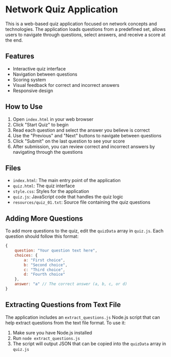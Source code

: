 # Network Quiz Application

This is a web-based quiz application focused on network concepts and technologies. The application loads questions from a predefined set, allows users to navigate through questions, select answers, and receive a score at the end.

## Features

- Interactive quiz interface
- Navigation between questions
- Scoring system
- Visual feedback for correct and incorrect answers
- Responsive design

## How to Use

1. Open `index.html` in your web browser
2. Click "Start Quiz" to begin
3. Read each question and select the answer you believe is correct
4. Use the "Previous" and "Next" buttons to navigate between questions
5. Click "Submit" on the last question to see your score
6. After submission, you can review correct and incorrect answers by navigating through the questions

## Files

- `index.html`: The main entry point of the application
- `quiz.html`: The quiz interface
- `style.css`: Styles for the application
- `quiz.js`: JavaScript code that handles the quiz logic
- `resources/quiz_01.txt`: Source file containing the quiz questions

## Adding More Questions

To add more questions to the quiz, edit the `quizData` array in `quiz.js`. Each question should follow this format:

```javascript
{
    question: "Your question text here",
    choices: {
        a: "First choice",
        b: "Second choice",
        c: "Third choice",
        d: "Fourth choice"
    },
    answer: "a" // The correct answer (a, b, c, or d)
}
```

## Extracting Questions from Text File

The application includes an `extract_questions.js` Node.js script that can help extract questions from the text file format. To use it:

1. Make sure you have Node.js installed
2. Run `node extract_questions.js`
3. The script will output JSON that can be copied into the `quizData` array in `quiz.js` 